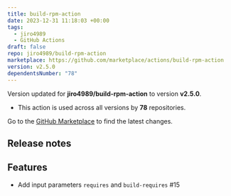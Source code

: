 ```yaml
---
title: build-rpm-action
date: 2023-12-31 11:18:03 +00:00
tags:
  - jiro4989
  - GitHub Actions
draft: false
repo: jiro4989/build-rpm-action
marketplace: https://github.com/marketplace/actions/build-rpm-action
version: v2.5.0
dependentsNumber: "78"
---
```



Version updated for **jiro4989/build-rpm-action** to version **v2.5.0**.
- This action is used across all versions by **78** repositories.

Go to the [GitHub Marketplace](https://github.com/marketplace/actions/build-rpm-action) to find the latest changes.

## Release notes

## Features

* Add input parameters `requires` and `build-requires` #15 
